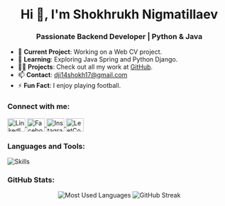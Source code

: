 <h1 align="center">Hi 👋, I'm Shokhrukh Nigmatillaev</h1>
<h3 align="center">Passionate Backend Developer | Python & Java</h3>

- 🔭 **Current Project**: Working on a Web CV project.
- 🌱 **Learning**: Exploring Java Spring and Python Django.
- 👨‍💻 **Projects**: Check out all my work at [GitHub](https://github.com/Djiwan14).
- 📫 **Contact**: [dji14shokh17@gmail.com](mailto:dji14shokh17@gmail.com)
- ⚡ **Fun Fact**: I enjoy playing football.

<h3 align="left">Connect with me:</h3>
<p align="left">
  <a href="https://www.linkedin.com/in/shokhrukh-nigmatillaev/" target="_blank" rel="noopener noreferrer">
    <img align="center" src="https://raw.githubusercontent.com/rahuldkjain/github-profile-readme-generator/master/src/images/icons/Social/linked-in-alt.svg" alt="LinkedIn" height="30" width="40" />
  </a>
  <a href="https://www.facebook.com/shoxrux.nigmatillayev/" target="_blank" rel="noopener noreferrer">
    <img align="center" src="https://raw.githubusercontent.com/rahuldkjain/github-profile-readme-generator/master/src/images/icons/Social/facebook.svg" alt="Facebook" height="30" width="40" />
  </a>
  <a href="https://www.instagram.com/this_is_shokhrukh/" target="_blank" rel="noopener noreferrer">
    <img align="center" src="https://raw.githubusercontent.com/rahuldkjain/github-profile-readme-generator/master/src/images/icons/Social/instagram.svg" alt="Instagram" height="30" width="40" />
  </a>
  <a href="https://leetcode.com/u/djiwan/" target="_blank" rel="noopener noreferrer">
    <img align="center" src="https://raw.githubusercontent.com/rahuldkjain/github-profile-readme-generator/master/src/images/icons/Social/leet-code.svg" alt="LeetCode" height="30" width="40" />
  </a>
</p>

<h3 align="left">Languages and Tools:</h3>
<p align="left">
  <img src="https://skillicons.dev/icons?i=bash,bootstrap,csharp,css,django,dotnet,flask,git,html,java,mongodb,mssql,mysql,postgres,postman,python,spring,sqlite,unity" alt="Skills" />
</p>


<h3 align="left">GitHub Stats:</h3>
<p align="center">
  <img src="https://github-readme-stats.vercel.app/api/top-langs?username=djiwan14&show_icons=true&locale=en&layout=compact" alt="Most Used Languages" />
  <img src="https://github-readme-streak-stats.herokuapp.com/?user=djiwan14" alt="GitHub Streak" />
</p>
